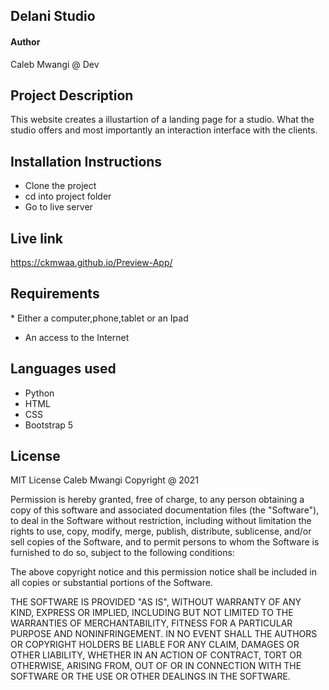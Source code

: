 ## Delani Studio
#### Author
Caleb Mwangi @ Dev

## Project Description
This website creates a illustartion of a landing page for a studio. What the studio offers and most importantly an interaction interface with the clients.

## Installation Instructions
* Clone the project
* cd into project folder
* Go to live server

## Live link
https://ckmwaa.github.io/Preview-App/

## Requirements
​* Either a computer,phone,tablet or an Ipad​
* An access to the Internet​

## Languages used
* Python
* HTML
* CSS
* Bootstrap 5

## License
MIT License
Caleb Mwangi Copyright @ 2021

Permission is hereby granted, free of charge, to any person obtaining a copy of this software and associated documentation files (the "Software"), to deal in the Software without restriction, including without limitation the rights to use, copy, modify, merge, publish, distribute, sublicense, and/or sell copies of the Software, and to permit persons to whom the Software is furnished to do so, subject to the following conditions:

The above copyright notice and this permission notice shall be included in all copies or substantial portions of the Software.

THE SOFTWARE IS PROVIDED "AS IS", WITHOUT WARRANTY OF ANY KIND, EXPRESS OR IMPLIED, INCLUDING BUT NOT LIMITED TO THE WARRANTIES OF MERCHANTABILITY, FITNESS FOR A PARTICULAR PURPOSE AND NONINFRINGEMENT. IN NO EVENT SHALL THE AUTHORS OR COPYRIGHT HOLDERS BE LIABLE FOR ANY CLAIM, DAMAGES OR OTHER LIABILITY, WHETHER IN AN ACTION OF CONTRACT, TORT OR OTHERWISE, ARISING FROM, OUT OF OR IN CONNECTION WITH THE SOFTWARE OR THE USE OR OTHER DEALINGS IN THE SOFTWARE.